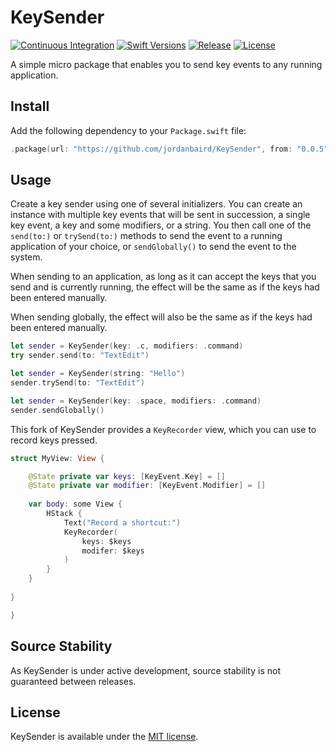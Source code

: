 # KeySender

[![Continuous Integration][ci-badge]](https://github.com/jordanbaird/KeySender/actions/workflows/test.yml)
[![Swift Versions][versions-badge]](https://github.com/jordanbaird/KeySender)
[![Release][release-badge]](https://github.com/jordanbaird/KeySender/releases/latest)
[![License][license-badge]](LICENSE)

A simple micro package that enables you to send key events to any running application.

## Install

Add the following dependency to your `Package.swift` file:

```swift
.package(url: "https://github.com/jordanbaird/KeySender", from: "0.0.5")
```

## Usage

Create a key sender using one of several initializers. You can create an instance with multiple key events that will be sent in succession, a single key event, a key and some modifiers, or a string. You then call one of the `send(to:)` or `trySend(to:)` methods to send the event to a running application of your choice, or `sendGlobally()` to send the event to the system.

When sending to an application, as long as it can accept the keys that you send and is currently running, the effect will be the same as if the keys had been entered manually.

When sending globally, the effect will also be the same as if the keys had been entered manually.

```swift
let sender = KeySender(key: .c, modifiers: .command)
try sender.send(to: "TextEdit")

let sender = KeySender(string: "Hello")
sender.trySend(to: "TextEdit")

let sender = KeySender(key: .space, modifiers: .command)
sender.sendGlobally()
```

This fork of KeySender provides a `KeyRecorder` view, which you can use to record keys pressed.

```swift
struct MyView: View {

	@State private var keys: [KeyEvent.Key] = []
	@State private var modifier: [KeyEvent.Modifier] = []
	
	var body: some View {
		HStack {
			Text("Record a shortcut:")
			KeyRecorder(
				keys: $keys
				modifer: $keys
			)
		}
	}
	
}

}
```

## Source Stability

As KeySender is under active development, source stability is not guaranteed between releases.

## License

KeySender is available under the [MIT license](LICENSE).

[ci-badge]: https://img.shields.io/github/actions/workflow/status/jordanbaird/KeySender/test.yml?branch=main&style=flat-square
[release-badge]: https://img.shields.io/github/v/release/jordanbaird/KeySender?style=flat-square
[versions-badge]: https://img.shields.io/badge/Swift-5.9%2B-F05138?style=flat-square
[license-badge]: https://img.shields.io/github/license/jordanbaird/KeySender?style=flat-square

